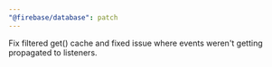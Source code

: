 ```yaml
---
"@firebase/database": patch
---
```


Fix filtered get() cache and fixed issue where events weren't getting propagated to listeners.
